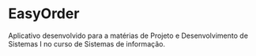 # EasyOrder


Aplicativo desenvolvido para a matérias de Projeto e Desenvolvimento de Sistemas I no curso de Sistemas de informação. 
